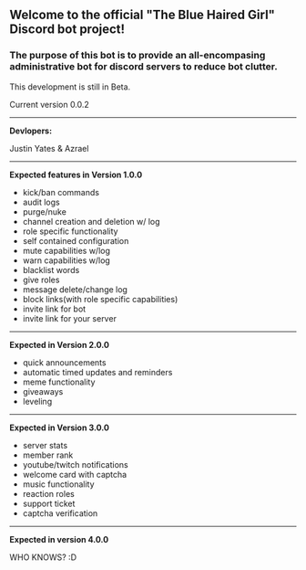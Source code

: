 ## Welcome to the official "The Blue Haired Girl" Discord bot project!

### The purpose of this bot is to provide an all-encompasing administrative bot for discord servers to reduce bot clutter.

This development is still in Beta.

Current version 0.0.2

---------------------------------------------------------------------------------------------------------------------------

**Devlopers:**

Justin Yates & Azrael

---------------------------------------------------------------------------------------------------------------------------


**Expected features in Version 1.0.0**

- kick/ban commands
- audit logs
- purge/nuke
- channel creation and deletion w/ log
- role specific functionality
- self contained configuration
- mute capabilities w/log
- warn capabilities w/log
- blacklist words
- give roles 
- message delete/change log
- block links(with role specific capabilities)
- invite link for bot
- invite link for your server

---------------------------------------------------------------------------------------------------------------------------

**Expected in Version 2.0.0**

- quick announcements
- automatic timed updates and reminders
- meme functionality
- giveaways
- leveling

---------------------------------------------------------------------------------------------------------------------------

**Expected in Version 3.0.0**

- server stats
- member rank
- youtube/twitch notifications
- welcome card with captcha
- music functionality
- reaction roles
- support ticket
- captcha verification

---------------------------------------------------------------------------------------------------------------------------

**Expected in version 4.0.0**

WHO KNOWS? :D
